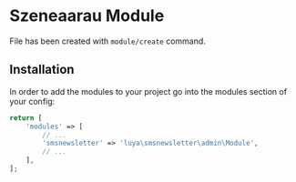 # Szeneaarau Module
 
File has been created with `module/create` command. 
 
## Installation

In order to add the modules to your project go into the modules section of your config:

```php
return [
    'modules' => [
        // ...
        'smsnewsletter' => 'luya\smsnewsletter\admin\Module',
        // ...
    ],
];
```